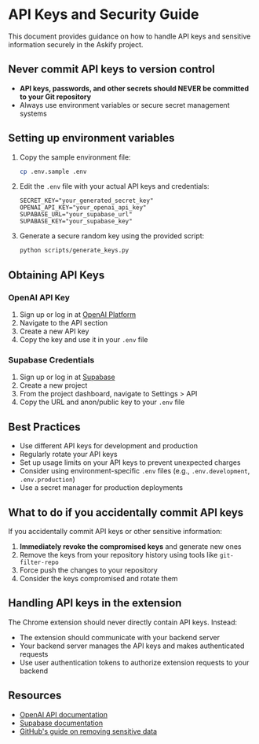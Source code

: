 # API Keys and Security Guide

This document provides guidance on how to handle API keys and sensitive information securely in the Askify project.

## Never commit API keys to version control

- **API keys, passwords, and other secrets should NEVER be committed to your Git repository**
- Always use environment variables or secure secret management systems

## Setting up environment variables

1. Copy the sample environment file:
   ```bash
   cp .env.sample .env
   ```

2. Edit the `.env` file with your actual API keys and credentials:
   ```
   SECRET_KEY="your_generated_secret_key"
   OPENAI_API_KEY="your_openai_api_key"
   SUPABASE_URL="your_supabase_url"
   SUPABASE_KEY="your_supabase_key"
   ```

3. Generate a secure random key using the provided script:
   ```bash
   python scripts/generate_keys.py
   ```

## Obtaining API Keys

### OpenAI API Key
1. Sign up or log in at [OpenAI Platform](https://platform.openai.com/)
2. Navigate to the API section
3. Create a new API key
4. Copy the key and use it in your `.env` file

### Supabase Credentials
1. Sign up or log in at [Supabase](https://app.supabase.io/)
2. Create a new project
3. From the project dashboard, navigate to Settings > API
4. Copy the URL and anon/public key to your `.env` file

## Best Practices

- Use different API keys for development and production
- Regularly rotate your API keys
- Set up usage limits on your API keys to prevent unexpected charges
- Consider using environment-specific `.env` files (e.g., `.env.development`, `.env.production`)
- Use a secret manager for production deployments

## What to do if you accidentally commit API keys

If you accidentally commit API keys or other sensitive information:

1. **Immediately revoke the compromised keys** and generate new ones
2. Remove the keys from your repository history using tools like `git-filter-repo`
3. Force push the changes to your repository
4. Consider the keys compromised and rotate them

## Handling API keys in the extension

The Chrome extension should never directly contain API keys. Instead:

- The extension should communicate with your backend server
- Your backend server manages the API keys and makes authenticated requests
- Use user authentication tokens to authorize extension requests to your backend

## Resources

- [OpenAI API documentation](https://platform.openai.com/docs/api-reference)
- [Supabase documentation](https://supabase.io/docs)
- [GitHub's guide on removing sensitive data](https://docs.github.com/en/authentication/keeping-your-account-and-data-secure/removing-sensitive-data-from-a-repository)
